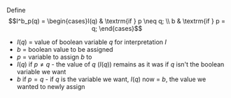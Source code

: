 Define
$$I^b_p(q) = \begin{cases}I(q) & \textrm{if } p \neq q;  
\\ b & \textrm{if } p = q;
\end{cases}$$
- $I(q)$ = value of boolean variable $q$ for interpretation $I$
- $b$ = boolean value to be assigned
- $p$ = variable to assign $b$ to
- $I(q)$ if $p \neq q$ - the value of $q$ ($I(q)$) remains as it was if $q$ isn't the boolean variable we want
- $b$ if $p = q$ - if $q$ is the variable we want, $I(q)$ now = $b$, the value we wanted to newly assign